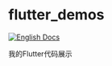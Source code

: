 # flutter_demos

[![English Docs](https://img.shields.io/badge/Docs-English-green?style=flat-square)](README.md)

我的Flutter代码展示
